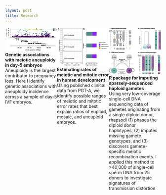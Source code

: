 ```yaml
---
layout: post
title: Research
---
```


<style>
    .main-container {
        max-width: 2000%; /* Adjust maximum width as needed */
        margin: 0 auto; /* Center the container */
        padding: 30px; /* Optional: Add padding for better appearance */
    }

    .icon-container {
        display: grid;
        grid-template-columns: repeat(3, 1fr); /* Three columns */
        /*grid-template-rows: auto auto; /* Two rows */*/
        column-gap: 3000px;
        row-gap: 75px; /* Adjust the space between rows */
        max-width: 800px; /* Adjust maximum width as needed */
        margin: 0 auto; /* Center the container */
    }

    .icon {
        text-align: left;
    }

    .icon img {
        width: 100%;
        height: auto;
        border-radius: 8px; /* Add border radius for rounded corners */
    }

    .icon-caption {
        font-size: 14px; /* Adjust font size for captions */
    }

    .icon-title {
        font-weight: bold;
    }
</style>

<div class="icon-container">
    <div class="icon">
        <a href="../research_projects/#project1">
            <img src="../images/research_images/aneuploidy_manhattan.jpg" alt="Aneuploidy GWAS">
        </a>
        <div class="icon-title">Genetic associations with meiotic aneuploidy in day-5 embryos</div>
        <div class="icon-caption">Aneuploidy is the largest contributor to pregnancy loss. Here I identify genetic associations with aneuploidy incidence across a sample of day-5 IVF embryos.</div>
    </div>
    <div class="icon">
        <a href="../research_projects/#project2">
            <img src="../images/research_images/embryo_abc.png" alt="Embryo Modeling">
        </a>
        <div class="icon-title">Estimating rates of meiotic and mitotic error in human development</div>
        <div class="icon-caption">Using published clinical data from PGT-A, we identify possible ranges of meiotic and mitotic error rates that best explain ratios of euploid, mosaic, and aneuploid embryos.</div>
    </div>
    <div class="icon">
        <a href="../research_projects/#project3">
            <img src="../images/research_images/rhapsodi_schematic.jpg" alt="rhapsodi">
        </a>
        <div class="icon-title">R package for imputing sparsely-sequenced haploid gametes</div>
        <div class="icon-caption"> Using very low-coverage single-cell DNA sequencing data of gametes originating from a single diploid donor, rhapsodi (1) phases the diploid donor haplotypes, (2) imputes missing gamete genotypes, and (3) discovers gamete-specific meiotic recombination events. I applied this method to >40,000 of single-cell sperm DNA from 25 donors to investigate signatures of transmission distortion.</div>
    </div>
    <!-- <div class="icon">
        <a href="../research_projects/#project3">
            <img src="../images/research_images/td_pipeline_schematic.jpg" alt="Transmission Distortion">
        </a>
        <div class="icon-title">Transmission distortion in human sperm</div>
        <div class="icon-caption">Biased transmission of alleles among gametes has been identified in many species. I searched for such bias in a large sample (>40,000) of single-cell sperm DNA from 25 donors.</div>
    </div>
    <div class="icon">
        <a href="../research_projects/#project4">
            <img src="../images/research_images/rhapsodi_schematic.jpg" alt="rhapsodi">
        </a>
        <div class="icon-title">R package for imputing sparsely-sequenced haploid gametes</div>
        <div class="icon-caption"> Using very low-coverage single-cell DNA sequencing data of gametes originating from a single diploid donor, rhapsodi (1) phases the diploid donor haplotypes, (2) imputes missing gamete genotypes, and (3) discovers gamete-specific meiotic recombination events.</div>
    </div>
    <div class="icon">
        <a href="../research_projects/#project5">
            <img src="../images/research_images/SSA.png" alt="Science Policy">
        </a>
        <div class="icon-title">Exploring science policy at the intersection of research and government</div>
        <div class="icon-caption">Prior to graduate school, I worked as a Science Policy Fellow, engaging in projects including evaluating NASA's Mars mission roadmap, assessing supersonic commercial aircraft feasibility, and reviewing laws governing space technology exports.</div>
    </div> -->
</div>